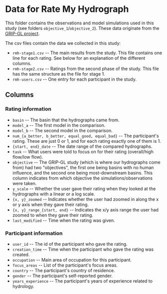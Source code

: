# Data for Rate My Hydrograph

This folder contains the observations and model simulations used in this study (see folders `objective_1`/`objective_2`).
These data originate from the [GRIP-GL project](https://doi.org/10.5194/hess-26-3537-2022).

The csv files contain the data we collected in this study:

- `rmh-stage1.csv` -- The main results from the study. This file contains one line for each rating. See below for an explanation of the different columns.
- `rmh-stage2.csv` -- Ratings from the second phase of the study. This file has the same structure as the file for stage 1.
- `rmh-users.csv` -- One entry for each participant in the study.

## Columns

### Rating information
- `basin` -- The basin that the hydrographs came from.
- `model_a` -- The first model in the comparison.
- `model_b` -- The second model in the comparison.
- `num_{a_better, b_better, equal_good, equal_bad}` -- The participant's rating. These are just 0 or 1, and for each rating exactly one of them is 1.
- `{start, end}_date` -- The date range of the compared hydrographs.
- `task` -- What users were told to focus on for their rating (overall/high flow/low flow).
- `objective` -- The GRIP-GL study (which is where our hydrographs come from) had two "objectives", the first one being basins with no human influence, and the second one being most-downstream basins. This column indicates from which objective the simulations/observations were taken.
- `y_scale` -- Whether the user gave their rating when they looked at the hydrographs with a linear or a log scale.
- `{x, y}_zoomed` -- Indicates whether the user had zoomed in along the x or y axis when they gave their rating.
- `{x, y}_range_{start, end}` -- Indicates the x/y axis range the user had zoomed to when they gave their rating.
- `last_modified` -- Time when the rating was given.

### Participant information
- `user_id` -- The id of the participant who gave the rating.
- `creation_time` -- Time when the participant who gave the rating was created.
- `occupation` -- Main area of occupation for this participant.
- `focus_areas` -- List of the participant's focus areas.
- `country` -- The participant's country of residence.
- `gender` -- The participant's self-reported gender.
- `years_experience` -- The participant's years of experience related to hydrology.


